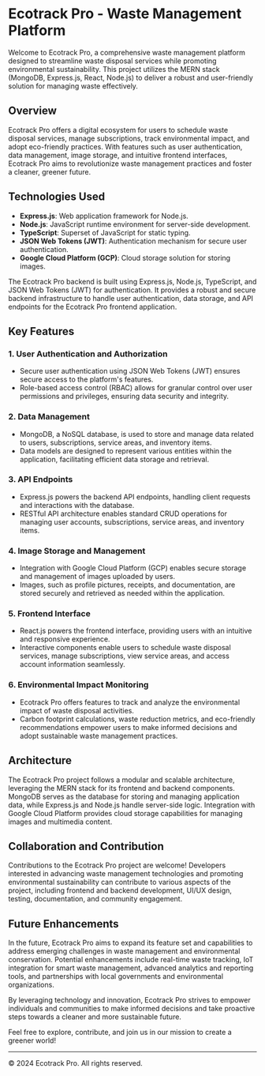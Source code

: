 # Ecotrack Pro - Waste Management Platform

Welcome to Ecotrack Pro, a comprehensive waste management platform designed to streamline waste disposal services while promoting environmental sustainability. This project utilizes the MERN stack (MongoDB, Express.js, React, Node.js) to deliver a robust and user-friendly solution for managing waste effectively.

## Overview

Ecotrack Pro offers a digital ecosystem for users to schedule waste disposal services, manage subscriptions, track environmental impact, and adopt eco-friendly practices. With features such as user authentication, data management, image storage, and intuitive frontend interfaces, Ecotrack Pro aims to revolutionize waste management practices and foster a cleaner, greener future.

## Technologies Used

- **Express.js**: Web application framework for Node.js.
- **Node.js**: JavaScript runtime environment for server-side development.
- **TypeScript**: Superset of JavaScript for static typing.
- **JSON Web Tokens (JWT)**: Authentication mechanism for secure user authentication.
- **Google Cloud Platform (GCP)**: Cloud storage solution for storing images.


The Ecotrack Pro backend is built using Express.js, Node.js, TypeScript, and JSON Web Tokens (JWT) for authentication. It provides a robust and secure backend infrastructure to handle user authentication, data storage, and API endpoints for the Ecotrack Pro frontend application.

## Key Features

### 1. User Authentication and Authorization

- Secure user authentication using JSON Web Tokens (JWT) ensures secure access to the platform's features.
- Role-based access control (RBAC) allows for granular control over user permissions and privileges, ensuring data security and integrity.

### 2. Data Management

- MongoDB, a NoSQL database, is used to store and manage data related to users, subscriptions, service areas, and inventory items.
- Data models are designed to represent various entities within the application, facilitating efficient data storage and retrieval.

### 3. API Endpoints

- Express.js powers the backend API endpoints, handling client requests and interactions with the database.
- RESTful API architecture enables standard CRUD operations for managing user accounts, subscriptions, service areas, and inventory items.

### 4. Image Storage and Management

- Integration with Google Cloud Platform (GCP) enables secure storage and management of images uploaded by users.
- Images, such as profile pictures, receipts, and documentation, are stored securely and retrieved as needed within the application.

### 5. Frontend Interface

- React.js powers the frontend interface, providing users with an intuitive and responsive experience.
- Interactive components enable users to schedule waste disposal services, manage subscriptions, view service areas, and access account information seamlessly.

### 6. Environmental Impact Monitoring

- Ecotrack Pro offers features to track and analyze the environmental impact of waste disposal activities.
- Carbon footprint calculations, waste reduction metrics, and eco-friendly recommendations empower users to make informed decisions and adopt sustainable waste management practices.

## Architecture

The Ecotrack Pro project follows a modular and scalable architecture, leveraging the MERN stack for its frontend and backend components. MongoDB serves as the database for storing and managing application data, while Express.js and Node.js handle server-side logic. Integration with Google Cloud Platform provides cloud storage capabilities for managing images and multimedia content.

## Collaboration and Contribution

Contributions to the Ecotrack Pro project are welcome! Developers interested in advancing waste management technologies and promoting environmental sustainability can contribute to various aspects of the project, including frontend and backend development, UI/UX design, testing, documentation, and community engagement.

## Future Enhancements

In the future, Ecotrack Pro aims to expand its feature set and capabilities to address emerging challenges in waste management and environmental conservation. Potential enhancements include real-time waste tracking, IoT integration for smart waste management, advanced analytics and reporting tools, and partnerships with local governments and environmental organizations.

By leveraging technology and innovation, Ecotrack Pro strives to empower individuals and communities to make informed decisions and take proactive steps towards a cleaner and more sustainable future.

Feel free to explore, contribute, and join us in our mission to create a greener world!

---

© 2024 Ecotrack Pro. All rights reserved.
